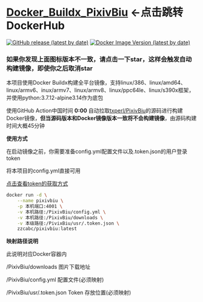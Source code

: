 # [Docker_Buildx_PixivBiu](https://hub.docker.com/r/zzcabc/pixivbiu) <-点击跳转DockerHub


[![GitHub release (latest by date)](https://img.shields.io/github/v/release/txperl/PixivBiu?label=PixivBiu&style=flat-square)](https://github.com/txperl/PixivBiu/releases/latest) [![Docker Image Version (latest by date)](https://img.shields.io/docker/v/zzcabc/pixivbiu?label=DockerHub&style=flat-square)](https://hub.docker.com/r/zzcabc/pixivbiu/tags?page=1&ordering=last_updated)
### 如果你发现上面图标版本不一致，请点击一下star，这样会触发自动构建镜像，即使你之后取消star


本项目使用Docker Buildx构建全平台镜像，支持linux/386、linux/amd64、linux/armv6、inux/armv7、linux/armv8、linux/ppc64le、linux/s390x框架，并使用python:3.7.12-alpine3.14作为底包


使用GitHub Action中国时间 **0:00** 自动拉取[txperl/PixivBiu](https://github.com/txperl/PixivBiu)的源码进行构建Docker镜像，**但当源码版本和Docker镜像版本一致将不会构建镜像**，由源码构建时间大概45分钟

**使用方式**

在启动镜像之前，你需要准备config.yml配置文件以及.token.json的用户登录token

将本项目的config.yml直接可用

[点击查看token的获取方式](https://github.com/zzcabc/Docker_Buildx_PixivBiu/blob/main/getToken.md)

```sh
docker run -d \
    --name pixivbiu \
    -p 本机端口:4001 \
    -v 本机路径:/PixivBiu/config.yml \
    -v 本机路径:/PixivBiu/downloads \
    -v 本级路径:/PivixBiu/usr/.token.json \
    zzcabc/pixivbiu:latest
```

**映射路径说明** 

此说明对应Docker容器内

/PixivBiu/downloads                  图片下载地址

/PixivBiu/config.yml                 配置文件(必须映射)

/PivixBiu/usr/.token.json            Token 存放位置(必须映射)
